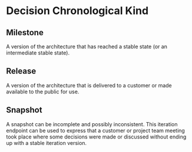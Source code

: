 # Decision Chronological Kind

## Milestone

A version of the architecture that has reached a stable state (or an intermediate stable state).

## Release

A version of the architecture that is delivered to a customer or made available to the public for use.

## Snapshot

A snapshot can be incomplete and possibly inconsistent. This iteration endpoint can be used to express that a customer or project team meeting took place where some decisions were made or discussed without ending up with a stable iteration version.
